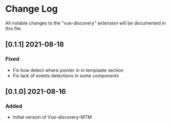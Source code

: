 # Change Log

All notable changes to the "vue-discovery" extension will be documented in this file.
## [0.1.1] 2021-08-18
### Fixed
- Fix how detect where pointer in in templaate section
- Fix lack of events detections in some components

## [0.1.0] 2021-08-16
### Added
- Initial version of Vue-discovery-MTM

